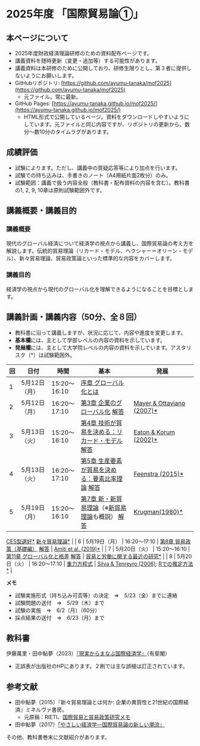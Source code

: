 # 2025年度 「国際貿易論①」

## 本ページについて

- 2025年度財政経済理論研修のための資料配布ページです。
- 講義資料を随時更新（変更・追加等）する可能性があります。
- 講義資料は本研修のために公開しており、研修生限りとし、第３者に提供しないようにお願いします。
- GitHubリポジトリ: [https://github.com/ayumu-tanaka/mof2025](https://github.com/ayumu-tanaka/mof2025)
  - 元ファイル。常に最新。
- GitHub Pages: [https://ayumu-tanaka.github.io/mof2025/](https://ayumu-tanaka.github.io/mof2025/)
  - HTML形式で公開しているページ。資料をダウンロードしやすいようにしています。元ファイルと同じ内容ですが、リポジトリの更新から、数分〜数10分のタイムラグがあります。

## 成績評価
- 試験によります。ただし、講義中の質疑応答等により加点を行います。
- 試験での持ち込みは、手書きのノート（A4用紙片面2枚分）のみ。
- 試験範囲：講義で扱う内容全般（教科書・配布資料の内容を含む）。教科書の1, 2, 9, 10章は原則試験範囲外です。

## 講義概要・講義目的
### 講義概要
現代のグローバル経済について経済学の視点から講義し、国際貿易論の考え方を解説します。伝統的貿易理論（リカード・モデル、ヘクシャー＝オリーン・モデル）、新々貿易理論、貿易政策論といった標準的な内容をカバーします。

### 講義目的
経済学の視点から現代のグローバル化を理解できるようになることを目標とします。


## 講義計画・講義内容（50分、全８回）

- 教科書に沿って講義しますが、状況に応じて、内容や進度を変更します。
- **基本欄**には、主として学部レベルの内容の資料を示しています。
- **発展欄**には、主として大学院レベルの内容の資料を示しています。アスタリスク（*）は試験範囲外。



| 回 | 日付         | 時間              | 基本                                                                                         | 発展                                                                                   |
|------|--------------|-------------------|----------------------------------------------------------------------------------------------|----------------------------------------------------------------------------------------------|
| 1    | 5月12日（月） | 15:20～16:10      | [序章 グローバル化とは](slides/00国際経済学は社会にどう役立つか.pptx)                                                             |                                     |
| 2    | 5月12日（月） | 16:20～17:10      | [第3章 企業のグローバル化](slides/03企業のグローバル化.pptx)  [解答](answers/Excercise03.pdf)                                                                            | [Mayer & Ottaviano (2007)*](slides/MAYER_OTTAVIANO.pptx)                                                 |
| 3    | 5月13日（火） | 15:20～16:10      | [第4章 技術が貿易を決める：リカード・モデル](slides/04技術が貿易を決めるリカードモデルv3.pptx)  [解答](answers/Excercise04.pdf)                                                 | [Eaton & Korum (2002)*](slides/Eaton-Kortum2002.pptx)                                | 
| 4    | 5月13日（火） | 16:20～17:10      | [第5章 生産要素が貿易を決める：要素比率理論](slides/05生産要素が貿易を決めるv4.pptx)  [解答](answers/Excercise05.pdf)                                                 |  [Feenstra (2015)*](slides/FeenstraChap01.pdf)                                                 |
| 5    | 5月19日（月） | 15:20～16:10      | [第7章 新・新貿易理論](slides/07新・新貿易理論.pptx)（※[新貿易理論](slides/trade2-01-new-trade-theory.pdf)も概説）  [解答](answers/Excercise07.pdf)                                                  | [Krugman(1980)*](slides/Krugman1980.pdf) 
  [CES型選好*](slides/CES.pdf)
  [新々貿易理論*](slides/keio01.pptx)  |
| 6    | 5月19日（月） | 16:20～17:10      | [第8章 貿易政策（基礎編）](slides/08貿易政策_基礎編.pptx)  [解答](answers/Excercise08.pdf)                                                                   | [Amiti et al. (2019)*](slides/Amiti2019.pdf)                                                    |
| 7    | 5月20日（火） | 15:20～16:10      | [第11章 グローバル化と格差](slides/11グローバル化と格差.pptx)   [解答](answers/Excercise11.pdf)                                                                  | [貿易と労働に関する最近の研究*](slides/JSIE-Tanaka-50min.pptx)                                                 |
| 8    | 5月20日（火） | 16:20～17:10      | [重力方程式](slides/trade2-03-gravity.pdf)                                                                         | [Silva & Tenreyro (2006)](slides/LogOfGravity.pptx); [Rでの推定方法*](Gravity.md)                                   | 

**メモ**

* 試験実施形式（持ち込み可否等）の決定　⇒　5/23（金）までに連絡
* 試験問題の送付　⇒　5/29（木）まで
* 試験の実施　⇒　6/2（月）（60分）
* 採点結果の送付　⇒　6/23（月）まで


## 教科書
伊藤萬里・田中鮎夢（2023）[『現実からまなぶ国際経済学』](https://www.yuhikaku.co.jp/books/detail/9784641200012)（有斐閣）

- 正誤表が出版社のHPにあります。２刷では主な誤植は訂正されています。

## 参考文献
- 田中鮎夢（2015）『新々貿易理論とは何か: 企業の異質性と21世紀の国際経済』ミネルヴァ書房。
  - 元原稿：RIETI、[国際貿易と貿易政策研究メモ](https://www.rieti.go.jp/users/tanaka-ayumu/serial/index.html)
- 田中鮎夢（2017）[「やさしい経済学―国際貿易論の新しい潮流」](https://www.rieti.go.jp/jp/papers/contribution/yasashii23/index.html)

その他、教科書巻末に文献紹介があります。


